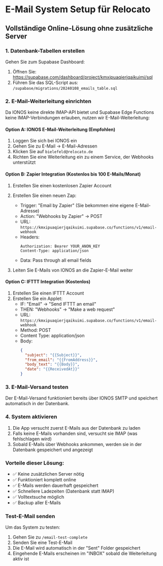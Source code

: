 # E-Mail System Setup für Relocato

## Vollständige Online-Lösung ohne zusätzliche Server

### 1. Datenbank-Tabellen erstellen

Gehen Sie zum Supabase Dashboard:
1. Öffnen Sie: https://supabase.com/dashboard/project/kmxipuaqierjqaikuimi/sql
2. Führen Sie das SQL-Script aus: `/supabase/migrations/20240108_emails_table.sql`

### 2. E-Mail-Weiterleitung einrichten

Da IONOS keine direkte IMAP-API bietet und Supabase Edge Functions keine IMAP-Verbindungen erlauben, nutzen wir E-Mail-Weiterleitung:

#### Option A: IONOS E-Mail-Weiterleitung (Empfohlen)
1. Loggen Sie sich bei IONOS ein
2. Gehen Sie zu E-Mail → E-Mail-Adressen
3. Klicken Sie auf `bielefeld@relocato.de`
4. Richten Sie eine Weiterleitung ein zu einem Service, der Webhooks unterstützt

#### Option B: Zapier Integration (Kostenlos bis 100 E-Mails/Monat)
1. Erstellen Sie einen kostenlosen Zapier Account
2. Erstellen Sie einen neuen Zap:
   - Trigger: "Email by Zapier" (Sie bekommen eine eigene E-Mail-Adresse)
   - Action: "Webhooks by Zapier" → POST
   - URL: `https://kmxipuaqierjqaikuimi.supabase.co/functions/v1/email-webhook`
   - Headers:
     ```
     Authorization: Bearer YOUR_ANON_KEY
     Content-Type: application/json
     ```
   - Data: Pass through all email fields

3. Leiten Sie E-Mails von IONOS an die Zapier-E-Mail weiter

#### Option C: IFTTT Integration (Kostenlos)
1. Erstellen Sie einen IFTTT Account
2. Erstellen Sie ein Applet:
   - IF: "Email" → "Send IFTTT an email"
   - THEN: "Webhooks" → "Make a web request"
   - URL: `https://kmxipuaqierjqaikuimi.supabase.co/functions/v1/email-webhook`
   - Method: POST
   - Content Type: application/json
   - Body:
     ```json
     {
       "subject": "{{Subject}}",
       "from_email": "{{FromAddress}}",
       "body_text": "{{Body}}",
       "date": "{{ReceivedAt}}"
     }
     ```

### 3. E-Mail-Versand testen

Der E-Mail-Versand funktioniert bereits über IONOS SMTP und speichert automatisch in der Datenbank.

### 4. System aktivieren

1. Die App versucht zuerst E-Mails aus der Datenbank zu laden
2. Falls keine E-Mails vorhanden sind, versucht sie IMAP (was fehlschlagen wird)
3. Sobald E-Mails über Webhooks ankommen, werden sie in der Datenbank gespeichert und angezeigt

### Vorteile dieser Lösung:
- ✅ Keine zusätzlichen Server nötig
- ✅ Funktioniert komplett online
- ✅ E-Mails werden dauerhaft gespeichert
- ✅ Schnellere Ladezeiten (Datenbank statt IMAP)
- ✅ Volltextsuche möglich
- ✅ Backup aller E-Mails

### Test-E-Mail senden

Um das System zu testen:
1. Gehen Sie zu `/email-test-complete`
2. Senden Sie eine Test-E-Mail
3. Die E-Mail wird automatisch in der "Sent" Folder gespeichert
4. Eingehende E-Mails erscheinen im "INBOX" sobald die Weiterleitung aktiv ist
